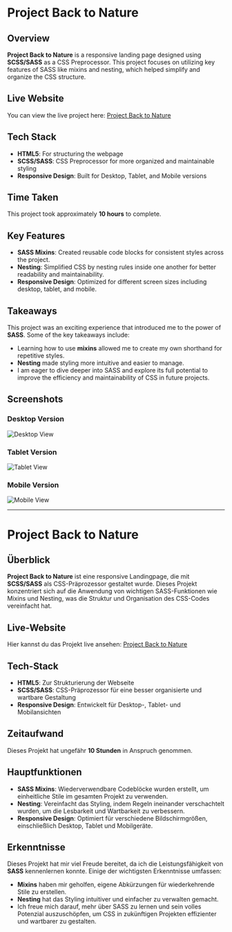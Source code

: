 # Project Back to Nature

## Overview

**Project Back to Nature** is a responsive landing page designed using **SCSS/SASS** as a CSS Preprocessor.
This project focuses on utilizing key features of SASS like mixins and nesting, which helped simplify and organize the CSS structure.

## Live Website

You can view the live project here: [Project Back to Nature](https://manonsfoto.github.io/25_09_24_Project_Back_to_Nature/)

## Tech Stack

- **HTML5**: For structuring the webpage
- **SCSS/SASS**: CSS Preprocessor for more organized and maintainable styling
- **Responsive Design**: Built for Desktop, Tablet, and Mobile versions

## Time Taken

This project took approximately **10 hours** to complete.

## Key Features

- **SASS Mixins**: Created reusable code blocks for consistent styles across the project.
- **Nesting**: Simplified CSS by nesting rules inside one another for better readability and maintainability.
- **Responsive Design**: Optimized for different screen sizes including desktop, tablet, and mobile.

## Takeaways

This project was an exciting experience that introduced me to the power of **SASS**. Some of the key takeaways include:

- Learning how to use **mixins** allowed me to create my own shorthand for repetitive styles.
- **Nesting** made styling more intuitive and easier to manage.
- I am eager to dive deeper into SASS and explore its full potential to improve the efficiency and maintainability of CSS in future projects.

## Screenshots

### Desktop Version

![Desktop View](./assets/img/vorschau_desktop.jpg)

### Tablet Version

![Tablet View](./assets/img/vorschau_tablet.jpg)

### Mobile Version

![Mobile View](./assets/img/vorschau_mobile.jpg)

---

# Project Back to Nature

## Überblick

**Project Back to Nature** ist eine responsive Landingpage, die mit **SCSS/SASS** als CSS-Präprozessor gestaltet wurde.
Dieses Projekt konzentriert sich auf die Anwendung von wichtigen SASS-Funktionen wie Mixins und Nesting, was die Struktur und Organisation des CSS-Codes vereinfacht hat.

## Live-Website

Hier kannst du das Projekt live ansehen: [Project Back to Nature](https://manonsfoto.github.io/25_09_24_Project_Back_to_Nature/)

## Tech-Stack

- **HTML5**: Zur Strukturierung der Webseite
- **SCSS/SASS**: CSS-Präprozessor für eine besser organisierte und wartbare Gestaltung
- **Responsive Design**: Entwickelt für Desktop-, Tablet- und Mobilansichten

## Zeitaufwand

Dieses Projekt hat ungefähr **10 Stunden** in Anspruch genommen.

## Hauptfunktionen

- **SASS Mixins**: Wiederverwendbare Codeblöcke wurden erstellt, um einheitliche Stile im gesamten Projekt zu verwenden.
- **Nesting**: Vereinfacht das Styling, indem Regeln ineinander verschachtelt wurden, um die Lesbarkeit und Wartbarkeit zu verbessern.
- **Responsive Design**: Optimiert für verschiedene Bildschirmgrößen, einschließlich Desktop, Tablet und Mobilgeräte.

## Erkenntnisse

Dieses Projekt hat mir viel Freude bereitet, da ich die Leistungsfähigkeit von **SASS** kennenlernen konnte.
Einige der wichtigsten Erkenntnisse umfassen:

- **Mixins** haben mir geholfen, eigene Abkürzungen für wiederkehrende Stile zu erstellen.
- **Nesting** hat das Styling intuitiver und einfacher zu verwalten gemacht.
- Ich freue mich darauf, mehr über SASS zu lernen und sein volles Potenzial auszuschöpfen, um CSS in zukünftigen Projekten effizienter und wartbarer zu gestalten.
